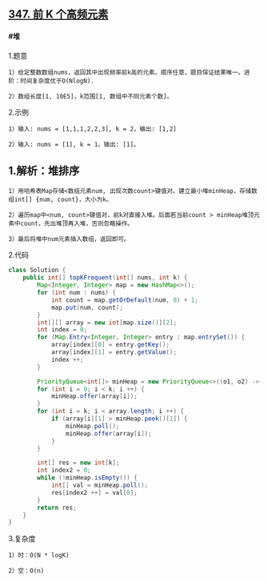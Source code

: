 ## [347. 前 K 个高频元素](https://leetcode.cn/problems/top-k-frequent-elements/description/)

#### #堆
1.题意

    1）给定整数数组nums，返回其中出现频率前k高的元素。顺序任意，题目保证结果唯一。进阶：时间复杂度优于O(NlogN).

    2）数组长度[1, 10E5]，k范围[1, 数组中不同元素个数]。

2.示例

    1）输入: nums = [1,1,1,2,2,3], k = 2，输出: [1,2]

    2）输入: nums = [1], k = 1，输出: [1]。

## 1.解析：堆排序

    1）用哈希表Map存储<数组元素num, 出现次数count>键值对。建立最小堆minHeap，存储数组int[] {num, count}，大小为k。

    2）遍历map中<num, count>键值对，前k对直接入堆。后面若当前count > minHeap堆顶元素中count，先出堆顶再入堆，否则忽略操作。

    3）最后将堆中num元素插入数组，返回即可。

2.代码
```java
class Solution {
    public int[] topKFrequent(int[] nums, int k) {
        Map<Integer, Integer> map = new HashMap<>();
        for (int num : nums) {
            int count = map.getOrDefault(num, 0) + 1;
            map.put(num, count);
        }
        int[][] array = new int[map.size()][2];
        int index = 0;
        for (Map.Entry<Integer, Integer> entry : map.entrySet()) {
            array[index][0] = entry.getKey();
            array[index][1] = entry.getValue();
            index ++;
        }

        PriorityQueue<int[]> minHeap = new PriorityQueue<>((o1, o2) -> o1[1] - o2[1]);
        for (int i = 0; i < k; i ++) {
            minHeap.offer(array[i]);
        }
        for (int i = k; i < array.length; i ++) {
            if (array[i][1] > minHeap.peek()[1]) {
                minHeap.poll();
                minHeap.offer(array[i]);
            }
        }

        int[] res = new int[k];
        int index2 = 0;
        while (!minHeap.isEmpty()) {
            int[] val = minHeap.poll();
            res[index2 ++] = val[0];
        }
        return res;
    }
}
```
3.复杂度

    1）时：O(N * logK)

    2）空：O(n)